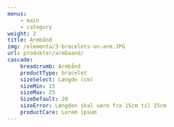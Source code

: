 ```yaml
---
menus:
    - main
    - category
weight: 2
title: Armbånd
img: /elementa/3-bracelets-on-arm.JPG
url: produkter/armbaand/
cascade:
    breadcrumb: Armbånd
    productType: bracelet
    sizeSelect: Længde (cm)
    sizeMin: 15
    sizeMax: 25
    SizeDefault: 20
    sizeError: Længden skal være fra 15cm til 25cm
    productCare: Lorem ipsum
---
```

